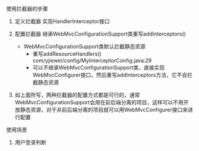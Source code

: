 使用拦截器的步骤
1. 定义拦截器 实现HandlerInterceptor接口
2. 配置拦截器 继承WebMvcConfigurationSupport类重写addInterceptors()
    - WebMvcConfigurationSupport类默认拦截静态资源 
        - 重写addResourceHandlers() com/yjiewei/config/MyInterceptorConfig.java:29
        - 可以不继承WebMvcConfigurationSupport类，直接实现WebMvcConfigurer接口，然后重写addInterceptors方法，它不会拦截静态资源
   
3. 如上面所写，两种拦截器的配置方式都是可行的，通常WebMvcConfigurationSupport会用在前后端分离的项目，这样可以不用开放静态资源，对于非前后端分离的项目就可以用WebMvcConfigurer接口来进行配置

使用场景
1. 用户登录判断
